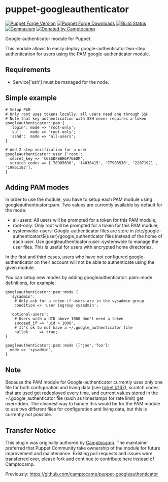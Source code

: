 puppet-googleauthenticator
===========================

[![Puppet Forge Version](http://img.shields.io/puppetforge/v/voxpupuli/googleauthenticator.svg)](https://forge.puppetlabs.com/puppet/googleauthenticator)
[![Puppet Forge Downloads](http://img.shields.io/puppetforge/dt/voxpupuli/googleauthenticator.svg)](https://forge.puppetlabs.com/puppet/googleauthenticator)
[![Build Status](https://img.shields.io/travis/voxpupuli/puppet-googleauthenticator/master.svg)](https://travis-ci.org/voxpupuli/puppet-googleauthenticator)
[![Gemnasium](https://img.shields.io/gemnasium/voxpupuli/puppet-googleauthenticator.svg)](https://gemnasium.com/voxpupuli/puppet-googleauthenticator)
[![Donated by Camptocamp](https://img.shields.io/badge/donated%20by-camptocamp-fb7047.svg)](#transfer-notice)

Google-authenticator module for Puppet.

This module allows to easily deploy google-authenticator two-step authentication for users using the PAM google-authenticator module.


Requirements
------------

* Service['ssh'] must be managed for the node.

Simple example
--------------

    # Setup PAM
    # Only root uses tokens locally, all users need one through SSH
    # Note that key authentication with SSH never requires a token
    googleauthenticator::pam {
      'login': mode => 'root-only';
      'su':    mode => 'root-only';
      'sshd':  mode => 'all-users';
    }

    # Add 2 step verification for a user
    googleauthenticator::user {'root':
      secret_key => 'C6SSDFBBH6P76EDM',
      scratch_codes => ['78905638', '14036415', '77983530', '22071921', '19861182'],
    }


Adding PAM modes
----------------

In order to use the module, you have to setup each PAM module using googleauthenticator::pam. Two values are currently available by default for the mode:

* all-users: All users will be prompted for a token for this PAM module;
* root-only: Only root will be prompted for a token for this PAM module;
* systemwide-users: Google-authenticator files are store in /etc/google-authenticator/${user}/google_authenticator files instead of the home of each user. Use googleauthenticator::user::systemwide to manage the user files. This is useful for users with encrypted home directories.

In the first and third cases, users who have not configured google-authenticator on their account will not be able to authenticate using the given module.

You can setup new modes by adding googleauthenticator::pam::mode definitions, for example:

    googleauthenticator::pam::mode {
      'sysadmin':
        # Only ask for a token if users are in the sysadmin group
        condition => 'user ingroup sysadmin';

      'optional-users':
        # Users with a UID above 1000 don't need a token
        succeed_if => 'uid > 1000',
        # It's ok to not have a ~/.google_authenticator file
        nullok     => true;
    }

    googleauthenticator::pam::mode {['joe','foo']:
      mode => 'sysadmin',
    }

Note
----

Because the PAM module for Google-authenticator currently uses only one file for both configuration and living data (see [ticket #167](http://code.google.com/p/google-authenticator/issues/detail?id=167)), scratch codes that are used get redeployed every time, and current values stored in the ~/.google_authenticator file (such as timestamps for rate limit) get overridden. The cleanest way to handle this would be for the PAM module to use two different files for configuration and living data, but this is currently not possible.



Transfer Notice
---------------

This plugin was originally authored by [Camptocamp](http://www.camptocamp.com).
The maintainer preferred that Puppet Community take ownership of the module for future improvement and maintenance.
Existing pull requests and issues were transferred over, please fork and continue to contribute here instead of Camptocamp.

Previously: https://github.com/camptocamp/puppet-googleauthenticator
